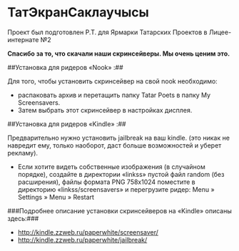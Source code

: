 ТатЭкранСаклаучысы
===================

Проект был подготовлен Р.Т. для Ярмарки Татарских Проектов в Лицее-интернате №2

**Спасибо за то, что скачали наши скринсейверы. Мы очень ценим это.**

##Установка для ридеров «Nook» :##
	
Для того, чтобы установить скринсейвер на свой nook необходимо:
* распаковать архив и перетащить папку Tatar Poets в папку My Screensavers.
* Затем выбрать этот скринсейвер в настройках дисплея.

##Установка для ридеров «Kindle» :##

Предварительно нужно установить jailbreak на ваш kindle. (это никак не навредит ему, только наоборот, даст больше возможностей и уберет рекламу).

* Если хотите видеть собственные изображения (в случайном порядке), создайте в директории «linkss» пустой файл random (без расширения), файлы формата PNG 758x1024 поместите в директорию «linkss/screensavers» и перегрузите ридер: Menu » Settings » Menu » Restart

###Подробнее описание установки скринсейверов на «Kindle» описаны здесь:###
* http://kindle.zzweb.ru/paperwhite/screensaver/
* http://kindle.zzweb.ru/paperwhite/jailbreak/
